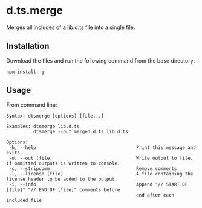 # d.ts.merge
 Merges all includes of a lib.d.ts file into a single file.

## Installation

Download the files and run the following command from the base directory:

`npm install -g`

## Usage

From command line:

```
Syntax: dtsmerge [options] [file...]

Examples: dtsmerge lib.d.ts
          dtsmerge --out merged.d.ts lib.d.ts

Options:
 -h, --help                                     Print this message and exits.
 -o, --out [file]                               Write output to file. If ommitted outputs is written to console.
 -c, --stripcomm                                Remove comments
 -l, --license [file]                           A file containing the license header to be added to the output.
 -i, --info                                     Append "// START OF [file]" "// END OF [file]" comments before
                                                and after each included file
```
